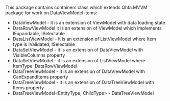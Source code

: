 ﻿This package contains containers class which extends Qhta.MVVM package for work on DataViewModel items:
* DataViewModel - it is an extension of ViewModel with data loading state
* DataRowViewModel it is an extension of ViewModel which implements IExpandable, ISelectable
* DataListViewModel<T> - it is an extension of ListViewModel<ItemType> where Item type is IValidated, ISelectable
* DataSetViewModel - it is an extension of DataViewModel with VisibleColumns property
* DataSetViewModel<T> - it is an extension of ListViewModel<ItemType> where ItemType: DataRowViewModel
* DataTreeViewModel - it is an extension of DataViewModel with CanExpandItems property
* DataTreeViewModel<T> - it is an extension of DataTreeViewModel with Items property
* DataTreeViewModel<EntityType, ChildType> - DataTreeViewModel<T>